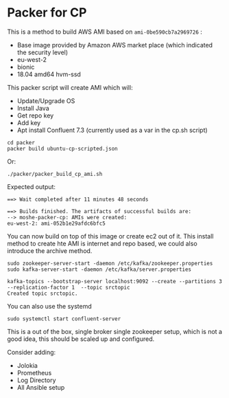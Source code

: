 # Packer for CP 

This is a method to build AWS AMI based on `ami-0be590cb7a2969726` :
* Base image provided by Amazon AWS	market place (which indicated the security level)
* eu-west-2	
* bionic	
* 18.04	amd64	hvm-ssd 

This packer script will create AMI which will:  
* Update/Upgrade OS 
* Install Java 
* Get repo key 
* Add key
* Apt install Confluent 7.3 (currently used as a var in the cp.sh script)
  

```
cd packer
packer build ubuntu-cp-scripted.json
```

Or: 

```
./packer/packer_build_cp_ami.sh
```


Expected output:  

```
==> Wait completed after 11 minutes 48 seconds

==> Builds finished. The artifacts of successful builds are:
--> moshe-packer-cp: AMIs were created:
eu-west-2: ami-052b1e29afdc6bfc5
```

You can now build on top of this image or create ec2 out of it. 
This install method to create hte AMI is internet and repo based, we could also introduce the archive method. 


```
sudo zookeeper-server-start -daemon /etc/kafka/zookeeper.properties 
sudo kafka-server-start -daemon /etc/kafka/server.properties

kafka-topics --bootstrap-server localhost:9092 --create --partitions 3 --replication-factor 1  --topic srctopic 
Created topic srctopic.
```

You can also use the systemd
```
sudo systemctl start confluent-server 
```

This is a out of the box, single broker single zookeeper setup, which is not a good idea, this should be scaled up and configured.  

Consider adding:  
* Jolokia
* Prometheus
* Log Directory
* All Ansible setup 